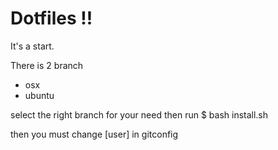 Dotfiles !!
==========

It's a start.

There is 2 branch
- osx
- ubuntu

select the right branch for your need then run
$ bash install.sh

then you must change [user] in gitconfig
